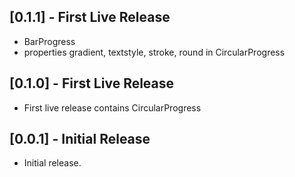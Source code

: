 ## [0.1.1] - First Live Release

* BarProgress
* properties gradient, textstyle, stroke, round in CircularProgress

## [0.1.0] - First Live Release

* First live release contains CircularProgress

## [0.0.1] - Initial Release

* Initial release.

